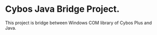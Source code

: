 # Cybos Java Bridge Project.
This project is bridge between Windows COM library of Cybos Plus and Java. 
